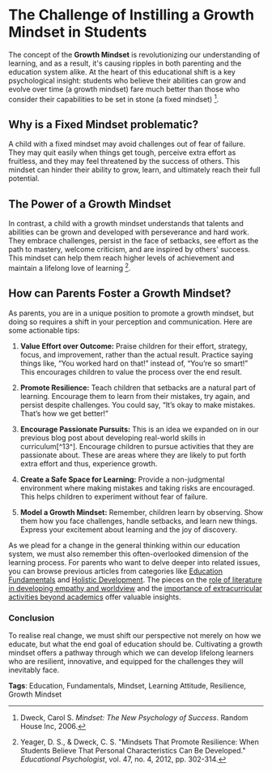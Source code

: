 # The Challenge of Instilling a Growth Mindset in Students

The concept of the **Growth Mindset** is revolutionizing our understanding of learning, and as a result, it's causing ripples in both parenting and the education system alike. At the heart of this educational shift is a key psychological insight: students who believe their abilities can grow and evolve over time (a growth mindset) fare much better than those who consider their capabilities to be set in stone (a fixed mindset) [^1^].

## Why is a Fixed Mindset problematic?

A child with a fixed mindset may avoid challenges out of fear of failure. They may quit easily when things get tough, perceive extra effort as fruitless, and they may feel threatened by the success of others. This mindset can hinder their ability to grow, learn, and ultimately reach their full potential.

## The Power of a Growth Mindset

In contrast, a child with a growth mindset understands that talents and abilities can be grown and developed with perseverance and hard work. They embrace challenges, persist in the face of setbacks, see effort as the path to mastery, welcome criticism, and are inspired by others' success. This mindset can help them reach higher levels of achievement and maintain a lifelong love of learning [^2^]. 

## How can Parents Foster a Growth Mindset?

As parents, you are in a unique position to promote a growth mindset, but doing so requires a shift in your perception and communication. Here are some actionable tips:

1. **Value Effort over Outcome:** Praise children for their effort, strategy, focus, and improvement, rather than the actual result. Practice saying things like, “You worked hard on that!” instead of, “You’re so smart!” This encourages children to value the process over the end result.

2. **Promote Resilience:** Teach children that setbacks are a natural part of learning. Encourage them to learn from their mistakes, try again, and persist despite challenges. You could say, “It’s okay to make mistakes. That’s how we get better!”

3. **Encourage Passionate Pursuits:** This is an idea we expanded on in our previous blog post about developing real-world skills in curriculum[^13^]. Encourage children to pursue activities that they are passionate about. These are areas where they are likely to put forth extra effort and thus, experience growth.

4. **Create a Safe Space for Learning:** Provide a non-judgmental environment where making mistakes and taking risks are encouraged. This helps children to experiment without fear of failure.

5. **Model a Growth Mindset:** Remember, children learn by observing. Show them how you face challenges, handle setbacks, and learn new things. Express your excitement about learning and the joy of discovery.

As we plead for a change in the general thinking within our education system, we must also remember this often-overlooked dimension of the learning process. For parents who want to delve deeper into related issues, you can browse previous articles from categories like [Education Fundamentals](/xedublogeducation-fundamentals/) and [Holistic Development](/holistic-development/). The pieces on the [role of literature in developing empathy and worldview](/xedublog/holistic-development/the-role-of-literature-in-developing-empathy-and-worldview.md) and the [importance of extracurricular activities beyond academics](/xedublog/holistic-development/the-role-of-extracurricular-activities-beyond-academics.md) offer valuable insights. 

### Conclusion

To realise real change, we must shift our perspective not merely on how we educate, but what the end goal of education should be. Cultivating a growth mindset offers a pathway through which we can develop lifelong learners who are resilient, innovative, and equipped for the challenges they will inevitably face.

[^1^]:Dweck, Carol S. _Mindset: The New Psychology of Success_. Random House Inc, 2006. 
[^2^]:Yeager, D. S., & Dweck, C. S. "Mindsets That Promote Resilience: When Students Believe That Personal Characteristics Can Be Developed." _Educational Psychologist_, vol. 47, no. 4, 2012, pp. 302-314.

**Tags**: Education, Fundamentals, Mindset, Learning Attitude, Resilience, Growth Mindset